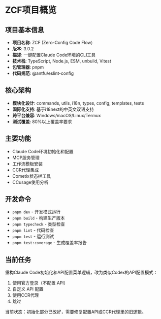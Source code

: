 # ZCF项目概览

## 项目基本信息
- **项目名称**: ZCF (Zero-Config Code Flow)
- **版本**: 3.0.2
- **描述**: 一键配置Claude Code环境的CLI工具
- **技术栈**: TypeScript, Node.js, ESM, unbuild, Vitest
- **包管理器**: pnpm
- **代码规范**: @antfu/eslint-config

## 核心架构
- **模块化设计**: commands, utils, i18n, types, config, templates, tests
- **国际化支持**: 基于i18next的中英文双语支持
- **跨平台兼容**: Windows/macOS/Linux/Termux
- **测试覆盖**: 80%以上覆盖率要求

## 主要功能
- Claude Code环境初始化和配置
- MCP服务管理
- 工作流模板安装
- CCR代理集成
- Cometix状态栏工具
- CCusage使用分析

## 开发命令
- `pnpm dev` - 开发模式运行
- `pnpm build` - 构建生产版本
- `pnpm typecheck` - 类型检查
- `pnpm lint` - 代码检查
- `pnpm test` - 运行测试
- `pnpm test:coverage` - 生成覆盖率报告

## 当前任务
重构Claude Code初始化和API配置菜单逻辑，改为类似Codex的API配置模式：
1. 使用官方登录（不配置 API）
2. 自定义 API 配置
3. 使用CCR代理
4. 跳过

当前状态：初始化部分已改好，需要修复配置API或CCR代理里的旧逻辑。